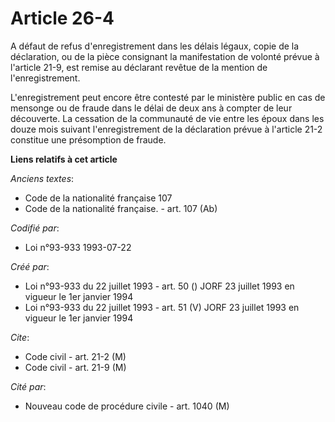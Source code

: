# Article 26-4

A défaut de refus d'enregistrement dans les délais légaux, copie de la déclaration, ou de la pièce consignant la
manifestation de volonté prévue à l'article 21-9, est remise au déclarant revêtue de la mention de l'enregistrement.

L'enregistrement peut encore être contesté par le ministère public en cas de mensonge ou de fraude dans le délai de deux ans
à compter de leur découverte. La cessation de la communauté de vie entre les époux dans les douze mois suivant
l'enregistrement de la déclaration prévue à l'article 21-2 constitue une présomption de fraude.

**Liens relatifs à cet article**

_Anciens textes_:

  - Code de la nationalité française 107
  - Code de la nationalité française. - art. 107 (Ab)

_Codifié par_:

  - Loi n°93-933 1993-07-22

_Créé par_:

  - Loi n°93-933 du 22 juillet 1993 - art. 50 () JORF 23 juillet 1993 en vigueur le 1er janvier 1994
  - Loi n°93-933 du 22 juillet 1993 - art. 51 (V) JORF 23 juillet 1993 en vigueur le 1er janvier 1994

_Cite_:

  - Code civil - art. 21-2 (M)
  - Code civil - art. 21-9 (M)

_Cité par_:

  - Nouveau code de procédure civile - art. 1040 (M)
